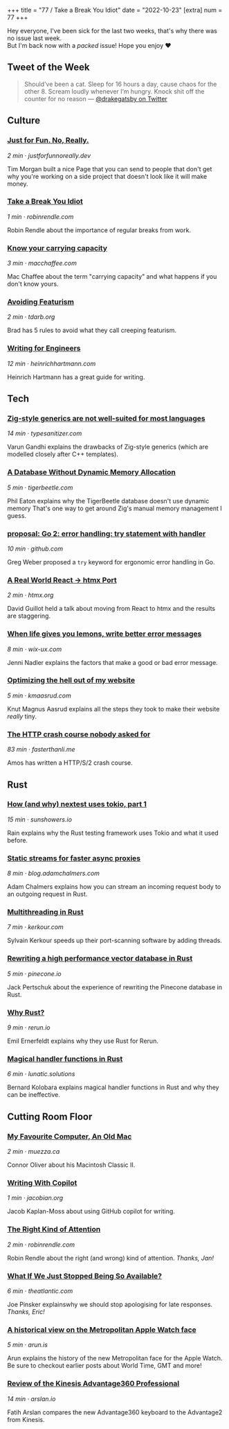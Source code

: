+++
title = "77 / Take a Break You Idiot"
date = "2022-10-23"
[extra]
num = 77
+++

Hey everyone, I've been sick for the last two weeks, that's why there was no 
issue last week.  
But I'm back now with a _packed_ issue! 
Hope you enjoy ❤️

## Tweet of the Week

> Should’ve been a cat. Sleep for 16 hours a day, cause chaos for the other 8. Scream loudly whenever I’m hungry. Knock shit off the counter for no reason
> — [@drakegatsby on Twitter](https://click.arne.me?issue=77&url=https://twitter.com/drakegatsby/status/1581277224925548549)

## Culture

### [Just for Fun. No, Really.](https://click.arne.me?issue=77&url=https://justforfunnoreally.dev/)
_2 min · justforfunnoreally.dev_

Tim Morgan built a nice Page that you can send to people that don't get why you're working on a side project that doesn't look like it will make money.

### [Take a Break You Idiot](https://click.arne.me?issue=77&url=https://www.robinrendle.com/notes/take-a-break-you-idiot/)
_1 min · robinrendle.com_

Robin Rendle about the importance of regular breaks from work.

### [Know your carrying capacity](https://click.arne.me?issue=77&url=https://www.macchaffee.com/blog/2022/carrying-capacity/)
_3 min · macchaffee.com_

Mac Chaffee about the term "carrying capacity" and what happens if you don't know yours.

### [Avoiding Featurism](https://click.arne.me?issue=77&url=https://tdarb.org/blog/avoid-featurism.html)
_2 min · tdarb.org_

Brad has 5 rules to avoid what they call creeping featurism.

### [Writing for Engineers](https://click.arne.me?issue=77&url=https://www.heinrichhartmann.com/posts/writing/)
_12 min · heinrichhartmann.com_

Heinrich Hartmann has a great guide for writing.

## Tech

### [Zig-style generics are not well-suited for most languages](https://click.arne.me?issue=77&url=https://typesanitizer.com/blog/zig-generics.html)
_14 min · typesanitizer.com_

Varun Gandhi explains the drawbacks of Zig-style generics (which are modelled closely after C++ templates).

### [A Database Without Dynamic Memory Allocation](https://click.arne.me?issue=77&url=https://tigerbeetle.com/blog/a-database-without-dynamic-memory/)
_5 min · tigerbeetle.com_

Phil Eaton explains why the TigerBeetle database doesn't use dynamic memory That's one way to get around Zig's manual memory management I guess.

### [proposal: Go 2: error handling: try statement with handler](https://click.arne.me?issue=77&url=https://github.com/golang/go/issues/56165)
_10 min · github.com_

Greg Weber proposed a `try` keyword for ergonomic error handling in Go.

### [A Real World React -> htmx Port](https://click.arne.me?issue=77&url=https://htmx.org/essays/a-real-world-react-to-htmx-port/)
_2 min · htmx.org_

David Guillot held a talk about moving from React to htmx and the results are staggering.

### [When life gives you lemons, write better error messages](https://click.arne.me?issue=77&url=https://wix-ux.com/when-life-gives-you-lemons-write-better-error-messages-46c5223e1a2f)
_8 min · wix-ux.com_

Jenni Nadler explains the factors that make a good or bad error message.

### [Optimizing the hell out of my website](https://click.arne.me?issue=77&url=https://kmaasrud.com/posts/2022-09-26%20Optimizing%20the%20hell%20out%20of%20my%20website.html)
_5 min · kmaasrud.com_

Knut Magnus Aasrud explains all the steps they took to make their website _really_ tiny.

### [The HTTP crash course nobody asked for](https://click.arne.me?issue=77&url=https://fasterthanli.me/articles/the-http-crash-course-nobody-asked-for)
_83 min · fasterthanli.me_

Amos has written a HTTP/S/2 crash course. 

## Rust

### [How (and why) nextest uses tokio, part 1](https://click.arne.me?issue=77&url=https://sunshowers.io/posts/nextest-and-tokio-1)
_15 min · sunshowers.io_

Rain explains why the Rust testing framework uses Tokio and what it used before.

### [Static streams for faster async proxies](https://click.arne.me?issue=77&url=https://blog.adamchalmers.com/streaming-proxy/)
_8 min · blog.adamchalmers.com_

Adam Chalmers explains how you can stream an incoming request body to an outgoing request in Rust.

### [Multithreading in Rust](https://click.arne.me?issue=77&url=https://kerkour.com/multithreading-in-rust)
_7 min · kerkour.com_

Sylvain Kerkour speeds up their port-scanning software by adding threads.

### [Rewriting a high performance vector database in Rust](https://click.arne.me?issue=77&url=https://www.pinecone.io/learn/rust-rewrite/)
_5 min · pinecone.io_

Jack Pertschuk about the experience of rewriting the Pinecone database in Rust.

### [Why Rust?](https://click.arne.me?issue=77&url=https://www.rerun.io/blog/why-rust)
_9 min · rerun.io_

Emil Ernerfeldt explains why they use Rust for Rerun.

### [Magical handler functions in Rust](https://click.arne.me?issue=77&url=https://lunatic.solutions/blog/magic-handler-functions-in-rust/)
_6 min · lunatic.solutions_

Bernard Kolobara explains magical handler functions in Rust and why they can be ineffective.

## Cutting Room Floor

### [My Favourite Computer, An Old Mac](https://click.arne.me?issue=77&url=http://muezza.ca/thoughts/favourite_computer/)
_2 min · muezza.ca_

Connor Oliver about his Macintosh Classic II.

### [Writing With Copilot](https://click.arne.me?issue=77&url=https://jacobian.org/2022/oct/14/writing-with-copilot/)
_1 min · jacobian.org_

Jacob Kaplan-Moss about using GitHub copilot for writing.

### [The Right Kind of Attention](https://click.arne.me?issue=77&url=https://www.robinrendle.com/notes/the-right-kind-of-attention/)
_2 min · robinrendle.com_

Robin Rendle about the right (and wrong) kind of attention. _Thanks, Jan!_

### [What If We Just Stopped Being So Available?](https://click.arne.me?issue=77&url=https://www.theatlantic.com/family/archive/2022/01/not-sorry-for-my-delay/621264/)
_6 min · theatlantic.com_

Joe Pinsker explainswhy we should stop apologising for late responses. _Thanks, Eric!_

### [A historical view on the Metropolitan Apple Watch face](https://click.arne.me?issue=77&url=https://arun.is/blog/apple-metropolitan-face/)
_5 min · arun.is_

Arun explains the history of the new Metropolitan face for the Apple Watch. Be sure to checkout earlier posts about World Time, GMT and more!

### [Review of the Kinesis Advantage360 Professional](https://click.arne.me?issue=77&url=https://arslan.io/2022/10/22/review-of-the-kinesis-advantage360-professional/)
_14 min · arslan.io_

Fatih Arslan compares the new Advantage360 keyboard to the Advantage2 from Kinesis.